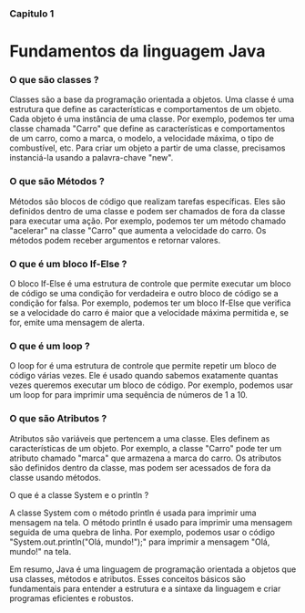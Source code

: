 ### Capitulo 1

# Fundamentos da linguagem Java

### O que são classes ?

Classes são a base da programação orientada a objetos. 
Uma classe é uma estrutura que define as características e comportamentos de um objeto. Cada objeto é uma instância de uma classe. Por exemplo, podemos ter uma classe chamada "Carro" que define as características e comportamentos de um carro, como a marca, o modelo, a velocidade máxima, o tipo de combustível, etc. Para criar um objeto a partir de uma classe, precisamos instanciá-la usando a palavra-chave "new".

### O que são Métodos ?

Métodos são blocos de código que realizam tarefas específicas. Eles são definidos dentro de uma classe e podem ser chamados de fora da classe para executar uma ação. Por exemplo, podemos ter um método chamado "acelerar" na classe "Carro" que aumenta a velocidade do carro. Os métodos podem receber argumentos e retornar valores.

### O que é um bloco If-Else ?

O bloco If-Else é uma estrutura de controle que permite executar um bloco de código se uma condição for verdadeira e outro bloco de código se a condição for falsa. Por exemplo, podemos ter um bloco If-Else que verifica se a velocidade do carro é maior que a velocidade máxima permitida e, se for, emite uma mensagem de alerta.

### O que é um loop ?

O loop for é uma estrutura de controle que permite repetir um bloco de código várias vezes. Ele é usado quando sabemos exatamente quantas vezes queremos executar um bloco de código. Por exemplo, podemos usar um loop for para imprimir uma sequência de números de 1 a 10.

### O que são Atributos ?

Atributos são variáveis que pertencem a uma classe. Eles definem as características de um objeto. Por exemplo, a classe "Carro" pode ter um atributo chamado "marca" que armazena a marca do carro. Os atributos são definidos dentro da classe, mas podem ser acessados de fora da classe usando métodos.

O que é a classe System e o println ?

A classe System com o método println é usada para imprimir uma mensagem na tela. O método println é usado para imprimir uma mensagem seguida de uma quebra de linha. Por exemplo, podemos usar o código "System.out.println("Olá, mundo!");" para imprimir a mensagem "Olá, mundo!" na tela.

Em resumo, Java é uma linguagem de programação orientada a objetos que usa classes, métodos e atributos. Esses conceitos básicos são fundamentais para entender a estrutura e a sintaxe da linguagem e criar programas eficientes e robustos.
